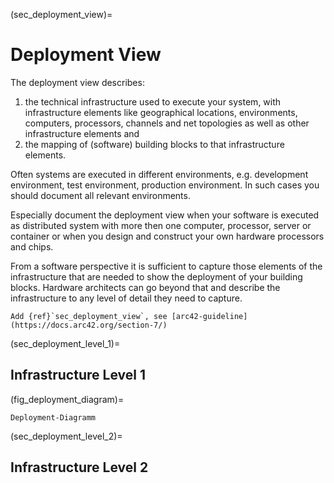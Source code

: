 (sec_deployment_view)=
# Deployment View

The deployment view describes:

1. the technical infrastructure used to execute your system, with infrastructure elements like geographical locations, environments, computers, processors, channels and net topologies as well as other infrastructure elements and
2. the mapping of (software) building blocks to that infrastructure elements.

Often systems are executed in different environments, e.g. development environment, test environment, production environment. In such cases you should document all relevant environments.

Especially document the deployment view when your software is executed as distributed system with more then one computer, processor, server or container or when you design and construct your own hardware processors and chips.

From a software perspective it is sufficient to capture those elements of the infrastructure that are needed to show the deployment of your building blocks. Hardware architects can go beyond that and describe the infrastructure to any level of detail they need to capture.

```{todo}
Add {ref}`sec_deployment_view`, see [arc42-guideline](https://docs.arc42.org/section-7/)
```

(sec_deployment_level_1)=
## Infrastructure Level  1

(fig_deployment_diagram)=
```{drawio-figure} _figures/deployment_diagram.drawio
Deployment-Diagramm
```

(sec_deployment_level_2)=
## Infrastructure Level 2
